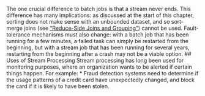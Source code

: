 The one crucial difference to batch jobs is that a stream never ends. This difference has many
implications: as discussed at the start of this chapter, sorting does not make sense with an
unbounded dataset, and so sort-merge joins (see [“Reduce-Side Joins and Grouping”](ch10.html#sec_batch_reduce_joins)) cannot be used.
Fault-tolerance mechanisms must also change: with a batch job that has been running for a few
minutes, a failed task can simply be restarted from the beginning, but with a stream job that has
been running for several years, restarting from the beginning after a crash may not be a viable option. ## Uses of Stream Processing Stream processing has long been used for monitoring purposes, where an organization wants to be
alerted if certain things happen. For example: *  Fraud detection systems need to determine if the usage patterns of a credit card have unexpectedly
changed, and block the card if it is likely to have been stolen.